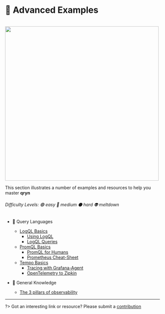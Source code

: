 # 🎱 Advanced Examples

<br>

<img src="https://user-images.githubusercontent.com/1423657/187046009-bc3d46d2-a5bd-400c-84e2-f6968a5a6bac.png" width=500>

This section illustrates a number of examples and resources to help you master **qryn**

###### Difficulty Levels: 🟢 easy 🔵 medium ⚫ hard 👽 meltdown


- 🔎 Query Languages
  - [LogQL Basics](guide/logql.md)
    - [Using LogQL](https://www.sobyte.net/post/2022-06/logql/)
    - [LogQL Queries](https://grafana.com/docs/loki/latest/logql/log_queries/)
  - [PromQL Basics](https://prometheus.io/docs/prometheus/latest/querying/basics/)
    - [PromQL for Humans](https://timber.io/blog/promql-for-humans/)
    - [Prometheus Cheat-Sheet](https://promlabs.com/promql-cheat-sheet/)
  - [Tempo Basics](https://grafana.com/docs/grafana/latest/datasources/tempo/#query-traces)
    - [Tracing with Grafana-Agent](https://grafana.com/blog/2020/11/17/tracing-with-the-grafana-cloud-agent-and-grafana-tempo/)
    - [OpenTelemetry to Zipkin](https://opentelemetry.io/docs/reference/specification/trace/sdk_exporters/zipkin/)


- 📖 General Knowledge
  - [The 3 pillars of observability](https://peter.bourgon.org/blog/2017/02/21/metrics-tracing-and-logging.html)


---

?> Got an interesting link or resource? Please submit a [contribution](https://github.com/metrico/qryn-docs/edit/main/docs/examples.md)

